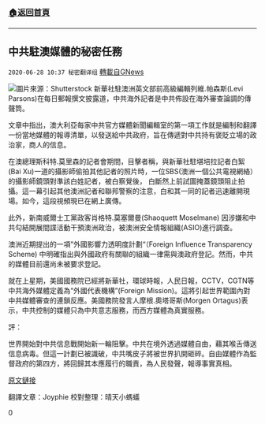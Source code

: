 ###  [:house:返回首頁](https://github.com/ourhimalayas/txt)
---

## 中共駐澳媒體的秘密任務
`2020-06-28 10:37 秘密翻译组` [轉載自GNews](https://gnews.org/zh-hant/248258/)

![](https://s3.amazonaws.com/gnews-media-offload/wp-content/uploads/2020/06/28095932/Picture-1-153.png)圖片來源：Shutterstock
新華社駐澳洲英文部前高級編輯列維.帕森斯(Levi Parsons)在每日郵報撰文披露道，中共海外記者是中共佈設在海外審查論調的傳聲筒。

文章中指出，澳大利亞每家中共官方媒體新聞編輯室的第一項工作就是編制和翻譯一份當地媒體的報導清單，以發送給中共政府，旨在傳遞對中共持有褒貶立場的政治家，商人的信息。

在澳總理斯科特.莫里森的記者會期間，目擊者稱，與新華社駐堪培拉記者白絮(Bai Xu)一道的攝影師偷拍其他記者的照片時，一位SBS(澳洲一個公共電視網絡）的攝影師鏡頭對準該白姓記者，被白察覺後， 白斷然上前試圖掩蓋鏡頭阻止拍攝。這一幕引起其他澳洲記者和聯邦警察的注意，白和其一同的記者迅速離開現場。如今，這段視頻現已在網上廣傳。

此外，新南威爾士工黨政客肖格特.莫塞爾曼(Shaoquett Moselmane) 因涉嫌和中共勾結開展間諜活動干預澳洲政治，被澳洲安全情報組織(ASIO)進行調查。

澳洲近期提出的一項”外國影響力透明度計劃“（Foreign Influence Transparency Scheme) 中明確指出與外國政府有關聯的組織一律需與澳政府登記。然而，中共的媒體目前還尚未被要求登記。

就在上星期，美國國務院已經將新華社，環球時報，人民日報，CCTV，CGTN等中共海外媒體定義為“外國代表機構”(Foreign Mission)。這將引起世界範圍內對中共媒體審查的連鎖反應。美國務院發言人摩根.奧塔哥斯(Morgen Ortagus)表示，中共控制的媒體只為中共意志服務，而西方媒體為真實服務。

評：

世界開始對中共信息戰開始新一輪阻擊。中共在境外透過媒體自由，藉其喉舌傳送信息病毒。但這一計劃已被識破，中共嘴皮子將被世界扒開砸碎。自由媒體作為監督政府的第四方，將回歸其本應履行的職責，為人民發聲，報導事實真相。

[原文鏈接](https://www.dailymail.co.uk/news/article-8465715/The-secret-role-Chinese-journalists-Australia.html)

翻譯文章：Joyphie
校對整理：晴天小螞蟻

0
